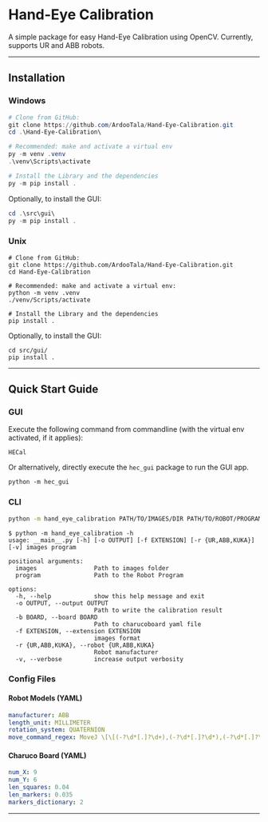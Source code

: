 # Hand-Eye Calibration

A simple package for easy Hand-Eye Calibration using OpenCV. Currently, supports UR and ABB robots.

---

## Installation

### Windows

```powershell
# Clone from GitHub:
git clone https://github.com/ArdooTala/Hand-Eye-Calibration.git
cd .\Hand-Eye-Calibration\

# Recommended: make and activate a virtual env
py -m venv .venv
.\venv\Scripts\activate

# Install the Library and the dependencies
py -m pip install .
```

Optionally, to install the GUI:

```powershell
cd .\src\gui\
py -m pip install .
```

### Unix

```shell
# Clone from GitHub:
git clone https://github.com/ArdooTala/Hand-Eye-Calibration.git
cd Hand-Eye-Calibration

# Recommended: make and activate a virtual env:
python -m venv .venv
./venv/Scripts/activate

# Install the Library and the dependencies
pip install .
```

Optionally, to install the GUI:

```shell
cd src/gui/
pip install .
```

---

## Quick Start Guide

### GUI

Execute the following command from commandline (with the virtual env activated, if it applies):

```shell
HECal
```

Or alternatively, directly execute the `hec_gui` package to run the GUI app.

```shell
python -m hec_gui
```

### CLI

```sh
python -m hand_eye_calibration PATH/TO/IMAGES/DIR PATH/TO/ROBOT/PROGRAM
```

```shell
$ python -m hand_eye_calibration -h                                                                 
usage: __main__.py [-h] [-o OUTPUT] [-f EXTENSION] [-r {UR,ABB,KUKA}] [-v] images program

positional arguments:
  images                Path to images folder
  program               Path to the Robot Program

options:
  -h, --help            show this help message and exit
  -o OUTPUT, --output OUTPUT
                        Path to write the calibration result
  -b BOARD, --board BOARD
                        Path to charucoboard yaml file
  -f EXTENSION, --extension EXTENSION
                        images format
  -r {UR,ABB,KUKA}, --robot {UR,ABB,KUKA}
                        Robot manufacturer
  -v, --verbose         increase output verbosity
```

### Config Files

#### Robot Models (YAML)

```yaml
manufacturer: ABB
length_unit: MILLIMETER
rotation_system: QUATERNION
move_command_regex: MoveJ \[\[(-?\d*[.]?\d+),(-?\d*[.]?\d*),(-?\d*[.]?\d*)\],\[(-?\d*[.]?\d*),(-?\d*[.]?\d*),(-?\d*[.]?\d*),(-?\d*[.]?\d*)\],.*?;
```

#### Charuco Board (YAML)

```yaml
num_X: 9
num_Y: 6
len_squares: 0.04
len_markers: 0.035
markers_dictionary: 2
```

---
